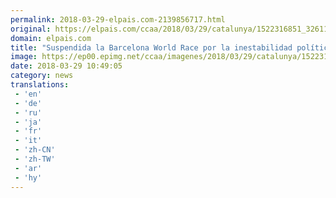 ```yaml
---
permalink: 2018-03-29-elpais.com-2139856717.html
original: https://elpais.com/ccaa/2018/03/29/catalunya/1522316851_326118.html#?ref=rss&format=simple&link=link
domain: elpais.com
title: "Suspendida la Barcelona World Race por la inestabilidad política en Cataluña"
image: https://ep00.epimg.net/ccaa/imagenes/2018/03/29/catalunya/1522316851_326118_1522317254_rrss_normal.jpg
date: 2018-03-29 10:49:05
category: news
translations: 
 - 'en'
 - 'de'
 - 'ru'
 - 'ja'
 - 'fr'
 - 'it'
 - 'zh-CN'
 - 'zh-TW'
 - 'ar'
 - 'hy'
---
```


